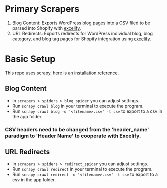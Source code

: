 # Primary Scrapers
1. Blog Content: Exports WordPress blog pages into a CSV filed to be parsed into Shopify with [excelify](excelifiy.io).
2. URL Redirects: Exports redirects for WordPress individual blog, blog category, and blog tag pages for Shopify integration using [excelify](excelifiy.io).

# Basic Setup
This repo uses scrapy, here is an [installation reference](https://doc.scrapy.org/en/latest/intro/install.html#mac-os-x).

## Blog Content
- In `scrapers > spiders > blog_spider` you can adjust settings.
- Run `scrapy crawl blog` in your terminal to execute the program.
- Run `scrapy crawl blog -o '<filename>.csv' -t csv` to export to a csv in the app folder.

### CSV headers need to be changed from the 'header_name' paradigm to 'Header Name' to cooperate with Excelify.

## URL Redirects
- In `scrapers > spiders > redirect_spider` you can adjust settings.
- Run `scrapy crawl redirect` in your terminal to execute the program.
- Run `scrapy crawl redirect -o '<filename>.csv' -t csv` to export to a csv in the app folder.

